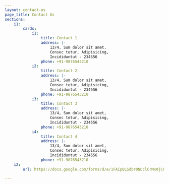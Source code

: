 ```yaml
---
layout: contact-us
page_title: Contact Us
sections:
    i1:
        cards:
            i1:
                title: Contact 1
                address: |-
                    13/4, Sum dolor sit amet,
                    Consec tetur, Adipisicing,
                    Incididuntut - 234556 
                phone: +91-9876543210
            i2:
                title: Contact 2
                address: |-
                    13/4, Sum dolor sit amet,
                    Consec tetur, Adipisicing,
                    Incididuntut - 234556 
                phone: +91-9876543210
            i3:
                title: Contact 3
                address: |-
                    13/4, Sum dolor sit amet,
                    Consec tetur, Adipisicing,
                    Incididuntut - 234556 
                phone: +91-9876543210
            i4:
                title: Contact 4
                address: |-
                    13/4, Sum dolor sit amet,
                    Consec tetur, Adipisicing,
                    Incididuntut - 234556 
                phone: +91-9876543210
    i2:
        url: https://docs.google.com/forms/d/e/1FAIpQLSdbrONDclCrMx0jCFl7Q31V3HzyaxpM_FO8RBhN5dZjgk4x8Q/viewform?embedded=true

---
```


